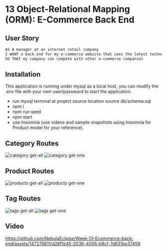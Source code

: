 # 13 Object-Relational Mapping (ORM): E-Commerce Back End

## User Story

```md
AS A manager at an internet retail company
I WANT a back end for my e-commerce website that uses the latest technologies
SO THAT my company can compete with other e-commerce companies
```

## Installation

This application is running under mysql as a local host, you can modify the .env file with your own user/password to start the application.

* run mysql terminal at project source location
  source db/schema.sql
* npm i
* npm run seed
* npm start
* use Insomnia (use videos and sample snapshots using Insomnia for Product model for your reference).
  
## Category Routes
![category get-all](https://github.com/NebulaEclipse/Week-13-Ecommerce-back-end/assets/147276811/6ea2d329-baf2-4444-8f36-a738090ce3f5)
![category get-one](https://github.com/NebulaEclipse/Week-13-Ecommerce-back-end/assets/147276811/77b1e21d-4d6a-4bb3-9a01-b08e466e75a1)
## Product Routes
![products get-all](https://github.com/NebulaEclipse/Week-13-Ecommerce-back-end/assets/147276811/c80072b8-5387-4885-8afc-3957abd58ceb)
![products get-one](https://github.com/NebulaEclipse/Week-13-Ecommerce-back-end/assets/147276811/82f22156-d741-4283-bf31-847c5b821e71)
## Tag Routes
![tags get-all](https://github.com/NebulaEclipse/Week-13-Ecommerce-back-end/assets/147276811/77890f37-2196-4825-a6c3-90e1d331f53c)
![tags get-one](https://github.com/NebulaEclipse/Week-13-Ecommerce-back-end/assets/147276811/d7b1a804-bc33-4d0c-bd35-b8bf3748f859)

## Video
https://github.com/NebulaEclipse/Week-13-Ecommerce-back-end/assets/147276811/d28f1e45-2036-4006-b8cf-7d631be37459

